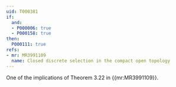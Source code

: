 ```yaml
---
uid: T000381
if:
  and:
  - P000006: true
  - P000158: true
then:
  P000111: true
refs:
- mr: MR3991109
  name: Closed discrete selection in the compact open topology
---
```


One of the implications of Theorem 3.22 in {{mr:MR3991109}}.